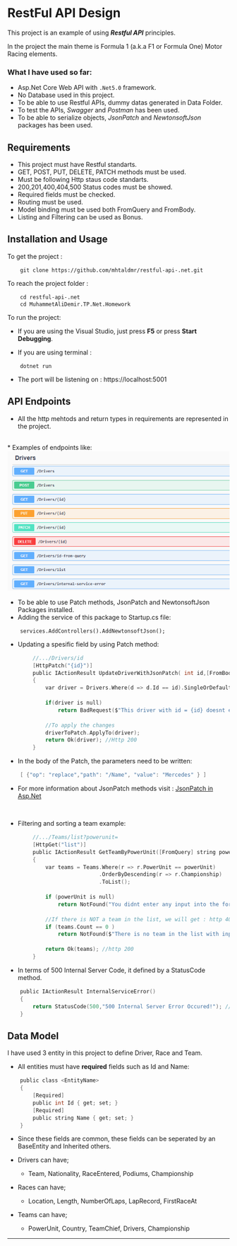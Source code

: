 # RestFul API Design

This project is an example of using  ***Restful API*** principles.

In the project the main theme is Formula 1 (a.k.a F1 or Formula One) Motor Racing elements.

### What I have used so far:
- Asp.Net Core Web API with `.Net5.0` framework.
- No Database used in this project.
- To be able to use Restful APIs, dummy datas generated in Data Folder.
- To test the APIs, *Swagger* and *Postman* has been used.
- To be able to serialize objects, *JsonPatch* and *NewtonsoftJson* packages has been used.


## Requirements
- This project must have Restful standarts.
- GET, POST, PUT, DELETE, PATCH methods must be used.
- Must be following Http staus code standarts.
- 200,201,400,404,500 Status codes must be showed.
- Required fields must be checked.
- Routing must be used.
- Model binding must be used both FromQuery and FromBody.
- Listing and Filtering can be used as Bonus.

## Installation and Usage

To get the project :
```
    git clone https://github.com/mhtaldmr/restful-api-.net.git
```
To reach the project folder :
```
    cd restful-api-.net 
    cd MuhammetAliDemir.TP.Net.Homework
```
To run the project:
- If you are using the Visual Studio, just press **F5** or press **Start Debugging**.

- If you are using terminal : 
```
    dotnet run
```
- The port will be listening on : https://localhost:5001

## API Endpoints

* All the http mehtods and return types in requirements are represented in the project.
<br>
*  Examples of endpoints like:
<img src="https://github.com/186-Teleperformans-Net-Bootcamp/hafta1-mhtaldmr/blob/main/endpoints.PNG" alt="endpoint" />

- To be able to use Patch methods, JsonPatch and NewtonsoftJson Packages installed.
- Adding the service of this package to Startup.cs file:
```
    services.AddControllers().AddNewtonsoftJson();
```
- Updating a spesific field by using Patch method:
```c
        //.../Drivers/id
        [HttpPatch("{id}")] 
        public IActionResult UpdateDriverWithJsonPatch( int id,[FromBody] JsonPatchDocument<Driver> driverToPatch)
        {
            var driver = Drivers.Where(d => d.Id == id).SingleOrDefault();

            if(driver is null)
                return BadRequest($"This driver with id = {id} doesnt exist in the list!");

            //To apply the changes
            driverToPatch.ApplyTo(driver);
            return Ok(driver); //Http 200
        }
```
- In the body of the Patch, the parameters need to be written:
```c
    [ {"op": "replace","path": "/Name", "value": "Mercedes" } ]
```

 - For more information about JsonPatch methods visit : [JsonPatch in Asp.Net](https://docs.microsoft.com/en-us/aspnet/core/web-api/jsonpatch?view=aspnetcore-5.0)
<br>

- Filtering and sorting a team example:
```c
        //.../Teams/list?powerunit=
        [HttpGet("list")]
        public IActionResult GetTeamByPowerUnit([FromQuery] string powerUnit)
        {
            var teams = Teams.Where(r => r.PowerUnit == powerUnit)
                             .OrderByDescending(r => r.Championship)
                             .ToList();

            if (powerUnit is null)
                return NotFound("You didnt enter any input into the form!");

            //If there is NOT a team in the list, we will get : http 404 Not Found Error
            if (teams.Count == 0 )
                return NotFound($"There is no team in the list with input = {powerUnit}!");

            return Ok(teams); //http 200
        }
```

* In terms of 500 Internal Server Code, it defined by a StatusCode method.
```c
    public IActionResult InternalServiceError()
    {
        return StatusCode(500,"500 Internal Server Error Occured!"); //Http 500
    }
```


## Data Model

I have used 3 entity in this project to define Driver, Race and Team.
- All entities must have **required** fields such as Id and Name:
```c
    public class <EntityName>
    {
        [Required]
        public int Id { get; set; }
        [Required]
        public string Name { get; set; }
    }
```
- Since these fields are common, these fields can be seperated by an BaseEntity and Inherited others.

- Drivers can have;
    * Team, Nationality, RaceEntered, Podiums, Championship

- Races can have;
    * Location, Length, NumberOfLaps, LapRecord, FirstRaceAt

- Teams can have;
    * PowerUnit, Country, TeamChief, Drivers, Championship

----